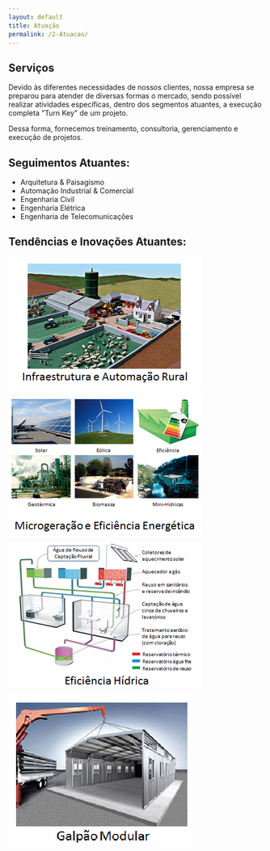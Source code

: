 ```yaml
---
layout: default
title: Atuação
permalink: /2-Atuacao/
---
```


## Serviços

Devido às diferentes necessidades de nossos clientes, nossa empresa se preparou para atender de diversas formas o mercado, sendo possível realizar atividades específicas, dentro dos segmentos atuantes, a execução completa "Turn Key" de um projeto.

Dessa forma, fornecemos treinamento, consultoria, gerenciamento e execução de projetos.

## Seguimentos Atuantes:

 - Arquitetura & Paisagismo
 - Automação Industrial & Comercial
 - Engenharia Civil
 - Engenharia Elétrica
 - Engenharia de Telecomunicações

## Tendências e Inovações Atuantes:


![](/images/2-Atuacao/IAR.png)



![](/images/2-Atuacao/MGEE.png)


![](/images/2-Atuacao/EH.png)


![](/images/2-Atuacao/GM.png)

